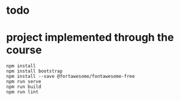 # todo
# project implemented through the course
`npm install`<br>
`npm install bootstrap`<br>
`npm install --save @fortawesome/fontawesome-free`<br>
`npm run serve`<br>
`npm run build`<br>
`npm run lint`<br>

